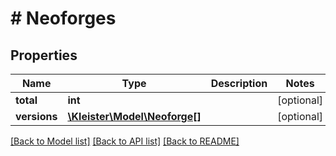# # Neoforges

## Properties

Name | Type | Description | Notes
------------ | ------------- | ------------- | -------------
**total** | **int** |  | [optional]
**versions** | [**\Kleister\Model\Neoforge[]**](Neoforge.md) |  | [optional]

[[Back to Model list]](../../README.md#models) [[Back to API list]](../../README.md#endpoints) [[Back to README]](../../README.md)
